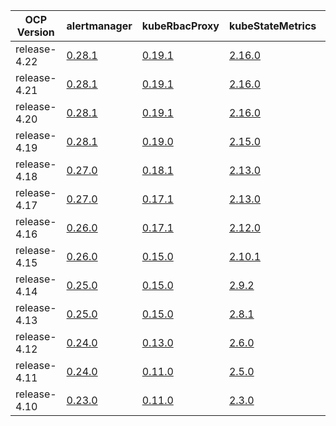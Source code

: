 |  OCP Version |                                   alertmanager                                   |                              kubeRbacProxy                               |                              kubeStateMetrics                               |                              kubernetesMetricsServer                              |                             monitoringPlugin                              |                             nodeExporter                              |                              promLabelProxy                               |                             prometheus                              |                              prometheusOperator                              |                             thanos                              |
|--------------|----------------------------------------------------------------------------------|--------------------------------------------------------------------------|-----------------------------------------------------------------------------|-----------------------------------------------------------------------------------|---------------------------------------------------------------------------|-----------------------------------------------------------------------|---------------------------------------------------------------------------|---------------------------------------------------------------------|------------------------------------------------------------------------------|-----------------------------------------------------------------|
| release-4.22 | [0.28.1](https://github.com/openshift/prometheus-alertmanager/blob/release-4.22) | [0.19.1](https://github.com/openshift/kube-rbac-proxy/blob/release-4.22) | [2.16.0](https://github.com/openshift/kube-state-metrics/blob/release-4.22) | [0.8.0](https://github.com/openshift/kubernetes-metrics-server/blob/release-4.22) | [1.0.0](https://github.com/openshift/monitoring-plugin/blob/release-4.22) | [1.9.1](https://github.com/openshift/node_exporter/blob/release-4.22) | [0.12.0](https://github.com/openshift/prom-label-proxy/blob/release-4.22) | [3.5.0](https://github.com/openshift/prometheus/blob/release-4.22)  | [0.85.0](https://github.com/openshift/prometheus-operator/blob/release-4.22) | [0.39.2](https://github.com/openshift/thanos/blob/release-4.22) |
| release-4.21 | [0.28.1](https://github.com/openshift/prometheus-alertmanager/blob/release-4.21) | [0.19.1](https://github.com/openshift/kube-rbac-proxy/blob/release-4.21) | [2.16.0](https://github.com/openshift/kube-state-metrics/blob/release-4.21) | [0.8.0](https://github.com/openshift/kubernetes-metrics-server/blob/release-4.21) | [1.0.0](https://github.com/openshift/monitoring-plugin/blob/release-4.21) | [1.9.1](https://github.com/openshift/node_exporter/blob/release-4.21) | [0.12.0](https://github.com/openshift/prom-label-proxy/blob/release-4.21) | [3.5.0](https://github.com/openshift/prometheus/blob/release-4.21)  | [0.85.0](https://github.com/openshift/prometheus-operator/blob/release-4.21) | [0.39.2](https://github.com/openshift/thanos/blob/release-4.21) |
| release-4.20 | [0.28.1](https://github.com/openshift/prometheus-alertmanager/blob/release-4.20) | [0.19.1](https://github.com/openshift/kube-rbac-proxy/blob/release-4.20) | [2.16.0](https://github.com/openshift/kube-state-metrics/blob/release-4.20) | [0.8.0](https://github.com/openshift/kubernetes-metrics-server/blob/release-4.20) | [1.0.0](https://github.com/openshift/monitoring-plugin/blob/release-4.20) | [1.9.1](https://github.com/openshift/node_exporter/blob/release-4.20) | [0.12.0](https://github.com/openshift/prom-label-proxy/blob/release-4.20) | [3.5.0](https://github.com/openshift/prometheus/blob/release-4.20)  | [0.85.0](https://github.com/openshift/prometheus-operator/blob/release-4.20) | [0.39.2](https://github.com/openshift/thanos/blob/release-4.20) |
| release-4.19 | [0.28.1](https://github.com/openshift/prometheus-alertmanager/blob/release-4.19) | [0.19.0](https://github.com/openshift/kube-rbac-proxy/blob/release-4.19) | [2.15.0](https://github.com/openshift/kube-state-metrics/blob/release-4.19) | [0.7.2](https://github.com/openshift/kubernetes-metrics-server/blob/release-4.19) | [1.0.0](https://github.com/openshift/monitoring-plugin/blob/release-4.19) | [1.9.1](https://github.com/openshift/node_exporter/blob/release-4.19) | [0.11.0](https://github.com/openshift/prom-label-proxy/blob/release-4.19) | [3.2.1](https://github.com/openshift/prometheus/blob/release-4.19)  | [0.81.0](https://github.com/openshift/prometheus-operator/blob/release-4.19) | [0.37.2](https://github.com/openshift/thanos/blob/release-4.19) |
| release-4.18 | [0.27.0](https://github.com/openshift/prometheus-alertmanager/blob/release-4.18) | [0.18.1](https://github.com/openshift/kube-rbac-proxy/blob/release-4.18) | [2.13.0](https://github.com/openshift/kube-state-metrics/blob/release-4.18) | [0.7.2](https://github.com/openshift/kubernetes-metrics-server/blob/release-4.18) | [1.0.0](https://github.com/openshift/monitoring-plugin/blob/release-4.18) | [1.8.2](https://github.com/openshift/node_exporter/blob/release-4.18) | [0.11.0](https://github.com/openshift/prom-label-proxy/blob/release-4.18) | [2.55.1](https://github.com/openshift/prometheus/blob/release-4.18) | [0.78.2](https://github.com/openshift/prometheus-operator/blob/release-4.18) | [0.36.1](https://github.com/openshift/thanos/blob/release-4.18) |
| release-4.17 | [0.27.0](https://github.com/openshift/prometheus-alertmanager/blob/release-4.17) | [0.17.1](https://github.com/openshift/kube-rbac-proxy/blob/release-4.17) | [2.13.0](https://github.com/openshift/kube-state-metrics/blob/release-4.17) | [0.7.1](https://github.com/openshift/kubernetes-metrics-server/blob/release-4.17) | [1.0.0](https://github.com/openshift/monitoring-plugin/blob/release-4.17) | [1.8.2](https://github.com/openshift/node_exporter/blob/release-4.17) | [0.11.0](https://github.com/openshift/prom-label-proxy/blob/release-4.17) | [2.53.1](https://github.com/openshift/prometheus/blob/release-4.17) | [0.75.2](https://github.com/openshift/prometheus-operator/blob/release-4.17) | [0.35.1](https://github.com/openshift/thanos/blob/release-4.17) |
| release-4.16 | [0.26.0](https://github.com/openshift/prometheus-alertmanager/blob/release-4.16) | [0.17.1](https://github.com/openshift/kube-rbac-proxy/blob/release-4.16) | [2.12.0](https://github.com/openshift/kube-state-metrics/blob/release-4.16) | [0.7.1](https://github.com/openshift/kubernetes-metrics-server/blob/release-4.16) | [1.0.0](https://github.com/openshift/monitoring-plugin/blob/release-4.16) | [1.8.0](https://github.com/openshift/node_exporter/blob/release-4.16) | [0.8.1](https://github.com/openshift/prom-label-proxy/blob/release-4.16)  | [2.52.0](https://github.com/openshift/prometheus/blob/release-4.16) | [0.73.2](https://github.com/openshift/prometheus-operator/blob/release-4.16) | [0.35.0](https://github.com/openshift/thanos/blob/release-4.16) |
| release-4.15 | [0.26.0](https://github.com/openshift/prometheus-alertmanager/blob/release-4.15) | [0.15.0](https://github.com/openshift/kube-rbac-proxy/blob/release-4.15) | [2.10.1](https://github.com/openshift/kube-state-metrics/blob/release-4.15) | [0.6.4](https://github.com/openshift/kubernetes-metrics-server/blob/release-4.15) | [1.0.0](https://github.com/openshift/monitoring-plugin/blob/release-4.15) | [1.7.0](https://github.com/openshift/node_exporter/blob/release-4.15) | [0.7.0](https://github.com/openshift/prom-label-proxy/blob/release-4.15)  | [2.48.0](https://github.com/openshift/prometheus/blob/release-4.15) | [0.70.0](https://github.com/openshift/prometheus-operator/blob/release-4.15) | [0.32.5](https://github.com/openshift/thanos/blob/release-4.15) |
| release-4.14 | [0.25.0](https://github.com/openshift/prometheus-alertmanager/blob/release-4.14) | [0.15.0](https://github.com/openshift/kube-rbac-proxy/blob/release-4.14) | [2.9.2](https://github.com/openshift/kube-state-metrics/blob/release-4.14)  | [0.6.4](https://github.com/openshift/kubernetes-metrics-server/blob/release-4.14) | [1.0.0](https://github.com/openshift/monitoring-plugin/blob/release-4.14) | [1.6.1](https://github.com/openshift/node_exporter/blob/release-4.14) | [0.7.0](https://github.com/openshift/prom-label-proxy/blob/release-4.14)  | [2.46.0](https://github.com/openshift/prometheus/blob/release-4.14) | [0.67.1](https://github.com/openshift/prometheus-operator/blob/release-4.14) | [0.30.2](https://github.com/openshift/thanos/blob/release-4.14) |
| release-4.13 | [0.25.0](https://github.com/openshift/prometheus-alertmanager/blob/release-4.13) | [0.15.0](https://github.com/openshift/kube-rbac-proxy/blob/release-4.13) | [2.8.1](https://github.com/openshift/kube-state-metrics/blob/release-4.13)  | N/A                                                                               | N/A                                                                       | [1.5.0](https://github.com/openshift/node_exporter/blob/release-4.13) | [0.6.0](https://github.com/openshift/prom-label-proxy/blob/release-4.13)  | [2.42.0](https://github.com/openshift/prometheus/blob/release-4.13) | [0.63.0](https://github.com/openshift/prometheus-operator/blob/release-4.13) | [0.30.2](https://github.com/openshift/thanos/blob/release-4.13) |
| release-4.12 | [0.24.0](https://github.com/openshift/prometheus-alertmanager/blob/release-4.12) | [0.13.0](https://github.com/openshift/kube-rbac-proxy/blob/release-4.12) | [2.6.0](https://github.com/openshift/kube-state-metrics/blob/release-4.12)  | N/A                                                                               | N/A                                                                       | [1.4.0](https://github.com/openshift/node_exporter/blob/release-4.12) | [0.5.0](https://github.com/openshift/prom-label-proxy/blob/release-4.12)  | [2.39.1](https://github.com/openshift/prometheus/blob/release-4.12) | [0.60.1](https://github.com/openshift/prometheus-operator/blob/release-4.12) | [0.28.1](https://github.com/openshift/thanos/blob/release-4.12) |
| release-4.11 | [0.24.0](https://github.com/openshift/prometheus-alertmanager/blob/release-4.11) | [0.11.0](https://github.com/openshift/kube-rbac-proxy/blob/release-4.11) | [2.5.0](https://github.com/openshift/kube-state-metrics/blob/release-4.11)  | N/A                                                                               | N/A                                                                       | [1.3.1](https://github.com/openshift/node_exporter/blob/release-4.11) | [0.4.0](https://github.com/openshift/prom-label-proxy/blob/release-4.11)  | [2.36.2](https://github.com/openshift/prometheus/blob/release-4.11) | [0.57.0](https://github.com/openshift/prometheus-operator/blob/release-4.11) | [0.26.0](https://github.com/openshift/thanos/blob/release-4.11) |
| release-4.10 | [0.23.0](https://github.com/openshift/prometheus-alertmanager/blob/release-4.10) | [0.11.0](https://github.com/openshift/kube-rbac-proxy/blob/release-4.10) | [2.3.0](https://github.com/openshift/kube-state-metrics/blob/release-4.10)  | N/A                                                                               | N/A                                                                       | [1.3.1](https://github.com/openshift/node_exporter/blob/release-4.10) | [0.4.0](https://github.com/openshift/prom-label-proxy/blob/release-4.10)  | [2.32.1](https://github.com/openshift/prometheus/blob/release-4.10) | [0.53.1](https://github.com/openshift/prometheus-operator/blob/release-4.10) | [0.23.2](https://github.com/openshift/thanos/blob/release-4.10) |
